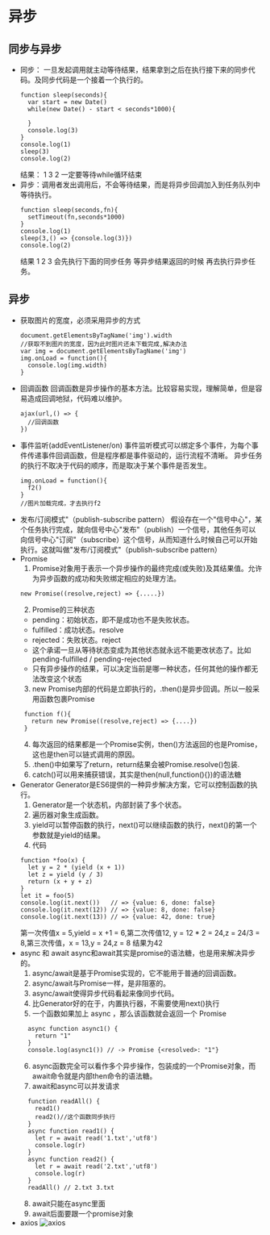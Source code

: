 # 异步

## 同步与异步

- 同步： 一旦发起调用就主动等待结果，结果拿到之后在执行接下来的同步代码。及同步代码是一个接着一个执行的。
  ```
  function sleep(seconds){
    var start = new Date()
    while(new Date() - start < seconds*1000){
      
    }
    console.log(3)
  }
  console.log(1)
  sleep(3)
  console.log(2)
  ```
  结果： 1 3 2 一定要等待while循环结束
- 异步：调用者发出调用后，不会等待结果，而是将异步回调加入到任务队列中等待执行。
  ```
  function sleep(seconds,fn){
    setTimeout(fn,seconds*1000)
  }
  console.log(1)
  sleep(3,() => {console.log(3)})
  console.log(2)
  ```
  结果 1 2 3 会先执行下面的同步任务  等异步结果返回的时候 再去执行异步任务。

## 异步

- 获取图片的宽度，必须采用异步的方式
  ```
  document.getElementsByTagName('img').width
  //获取不到图片的宽度，因为此时图片还未下载完成,解决办法
  var img = document.getElementsByTagName('img')
  img.onLoad = function(){
    console.log(img.width)
  }
  ```
- 回调函数
  回调函数是异步操作的基本方法。比较容易实现，理解简单，但是容易造成回调地狱，代码难以维护。
  ```
  ajax(url,() => {
    //回调函数
  })
  ```
- 事件监听(addEventListener/on)
  事件监听模式可以绑定多个事件，为每个事件传递事件回调函数，但是程序都是事件驱动的，运行流程不清晰。
  异步任务的执行不取决于代码的顺序，而是取决于某个事件是否发生。
  ```
  img.onLoad = function(){
    f2()
  }
  //图片加载完成，才去执行f2
  ```
- 发布/订阅模式"（publish-subscribe pattern）
  假设存在一个"信号中心"，某个任务执行完成，就向信号中心"发布"（publish）一个信号，其他任务可以向信号中心"订阅"（subscribe）这个信号，从而知道什么时候自己可以开始执行。这就叫做"发布/订阅模式"（publish-subscribe pattern）
- Promise
  1. Promise对象用于表示一个异步操作的最终完成(或失败)及其结果值。允许为异步函数的成功和失败绑定相应的处理方法。
  ```
  new Promise((resolve,reject) => {.....})
  ```
  2. Promise的三种状态
   - pending：初始状态，即不是成功也不是失败状态。
   - fulfilled：成功状态。resolve
   - rejected：失败状态。reject
   - 这个承诺一旦从等待状态变成为其他状态就永远不能更改状态了。比如pending-fulfilled / pending-rejected
   - 只有异步操作的结果，可以决定当前是哪一种状态，任何其他的操作都无法改变这个状态
  3. new Promise内部的代码是立即执行的，.then()是异步回调。所以一般采用函数包裹Promise
   ```
    function f(){
      return new Promise((resolve,reject) => {....})
    }
   ```
  4. 每次返回的结果都是一个Promise实例，then()方法返回的也是Promise，这也是then可以链式调用的原因。
  5. .then()中如果写了return，return结果会被Promise.resolve()包装.
  6. catch()可以用来捕获错误，其实是then(null,function(){})的语法糖
- Generator
  Generator是ES6提供的一种异步解决方案，它可以控制函数的执行。
  1. Generator是一个状态机，内部封装了多个状态。
  2. 遍历器对象生成函数。
  3. yield可以暂停函数的执行，next()可以继续函数的执行，next()的第一个参数就是yield的结果。
  4. 代码
    ```
    function *foo(x) {
      let y = 2 * (yield (x + 1))
      let z = yield (y / 3)
      return (x + y + z)
    }
    let it = foo(5)
    console.log(it.next())   // => {value: 6, done: false}
    console.log(it.next(12)) // => {value: 8, done: false}
    console.log(it.next(13)) // => {value: 42, done: true}
   ```
   第一次传值x = 5,yield = x +1 = 6,第二次传值12, y = 12 * 2 = 24,z = 24/3 = 8,第三次传值，x = 13,y = 24,z = 8  结果为42
- async 和 await
  async和await其实是promise的语法糖，也是用来解决异步的。
  1. async/await是基于Promise实现的，它不能用于普通的回调函数。
  2. async/await与Promise一样，是非阻塞的。
  3. async/await使得异步代码看起来像同步代码。
  4. 比Generator好的在于，内置执行器，不需要使用next()执行
  5. 一个函数如果加上 async ，那么该函数就会返回一个 Promise
  ```
    async function async1() {
      return "1"
    }
    console.log(async1()) // -> Promise {<resolved>: "1"}
  ```
  6. async函数完全可以看作多个异步操作，包装成的一个Promise对象，而await命令就是内部then命令的语法糖。
  7. await和async可以并发请求
  ```
    function readAll() {
      read1()
      read2()//这个函数同步执行
    }
    async function read1() {
      let r = await read('1.txt','utf8')
      console.log(r)
    }
    async function read2() {
      let r = await read('2.txt','utf8')
      console.log(r)
    }
    readAll() // 2.txt 3.txt

  ```
  8. await只能在async里面
  9. await后面要跟一个promise对象
- axios
 ![axios](https://github.com/lhalou/interview-question/blob/master/images/axios.PNG)

  
  

  
  




   
